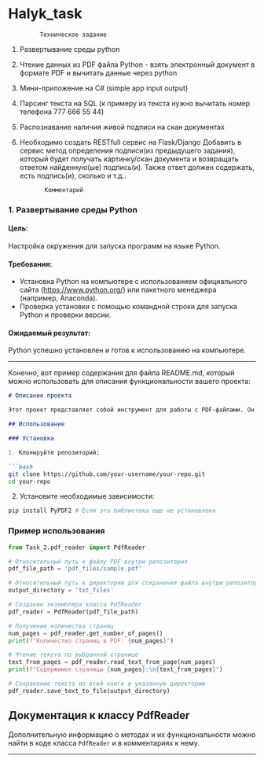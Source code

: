 # Halyk_task

             Техническое задание
1. Развертывание среды python
2. Чтение данных из PDF файла Python - 
взять электронный документ в формате PDF и вычитать данные через python
3. Мини-приложение на C# (simple app input output)
4. Парсинг текста на SQL (к примеру из текста нужно вычитать номер телефона 777 666 55 44)
5. Распознавание наличия живой подписи на скан документах
6. Необходимо создать RESTfull сервис на Flask/Django
Добавить в сервис метод определения подписи(из предыдущего задания), который будет получать картинку/скан документа и возвращать ответом найденную(ые) подпись(и). Также ответ должен содержать, есть подпись(и), сколько и т.д..


              Комментарий

### 1. Развертывание среды Python
#### Цель:
Настройка окружения для запуска программ на языке Python.

#### Требования:
- Установка Python на компьютере с использованием официального сайта (https://www.python.org/) или пакетного менеджера (например, Anaconda).
- Проверка установки с помощью командной строки для запуска Python и проверки версии.

#### Ожидаемый результат:
Python успешно установлен и готов к использованию на компьютере.

---

Конечно, вот пример содержания для файла README.md, который можно использовать для описания функциональности вашего проекта:

```markdown
# Описание проекта

Этот проект представляет собой инструмент для работы с PDF-файлами. Он содержит класс `PdfReader`, который позволяет извлекать информацию из PDF и сохранять ее в текстовый файл.

## Использование

### Установка

1. Клонируйте репозиторий:

```bash
git clone https://github.com/your-username/your-repo.git
cd your-repo
```

2. Установите необходимые зависимости:

```bash
pip install PyPDF2 # Если эта библиотека еще не установлена
```

### Пример использования

```python
from Task_2.pdf_reader import PdfReader

# Относительный путь к файлу PDF внутри репозитория
pdf_file_path = 'pdf_files/sample.pdf'

# Относительный путь к директории для сохранения файла внутри репозитория
output_directory = 'txt_files'

# Создание экземпляра класса PdfReader
pdf_reader = PdfReader(pdf_file_path)

# Получение количества страниц
num_pages = pdf_reader.get_number_of_pages()
print(f"Количество страниц в PDF: {num_pages}")

# Чтение текста по выбранной странице
text_from_pages = pdf_reader.read_text_from_page(num_pages)
print(f"Содержимое страницы {num_pages}:\n{text_from_pages}")

# Сохранение текста из всей книги в указанную директорию
pdf_reader.save_text_to_file(output_directory)
```

## Документация к классу PdfReader

Дополнительную информацию о методах и их функциональности можно найти в коде класса `PdfReader` и в комментариях к нему.

---
